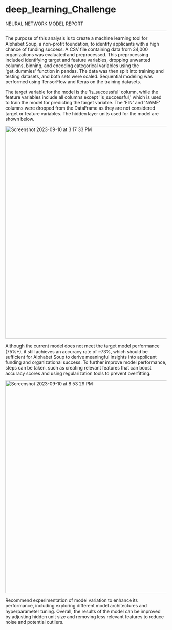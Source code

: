 # deep_learning_Challenge


NEURAL NETWORK MODEL REPORT

__________________________________________________________________

The purpose of this analysis is to create a machine learning tool for Alphabet Soup, a non-profit foundation, to identify applicants with a high chance of funding success. A CSV file containing data from 34,000 organizations was evaluated and preprocessed. This preprocessing included identifying target and feature variables, dropping unwanted columns, binning, and encoding categorical variables using the 'get_dummies' function in pandas. The data was then split into training and testing datasets, and both sets were scaled. Sequential modeling was performed using TensorFlow and Keras on the training datasets.


The target variable for the model is the 'is_successful' column, while the feature variables include all columns except 'is_successful,' which is used to train the model for predicting the target variable. The 'EIN' and 'NAME' columns were dropped from the DataFrame as they are not considered target or feature variables. The hidden layer units used for the model are shown below.



<img width="665" alt="Screenshot 2023-09-10 at 3 17 33 PM" src="https://github.com/Ayan2127/deep_learning_Challenge/assets/126814705/f7986199-1afb-4dfa-a9bc-e8277b255ee4">


Although the current model does not meet the target model performance (75%+), it still achieves an accuracy rate of ~73%, which should be sufficient for Alphabet Soup to derive meaningful insights into applicant funding and organizational success. To further improve model performance, steps can be taken, such as creating relevant features that can boost accuracy scores and using regularization tools to prevent overfitting. 


<img width="665" alt="Screenshot 2023-09-10 at 8 53 29 PM" src="https://github.com/Ayan2127/deep_learning_Challenge/assets/126814705/1844a542-351b-4481-816f-6603db72e2fb">



Recommend experimentation of model variation to enhance its performance, including exploring different model architectures and hyperparameter tuning. Overall, the results of the model can be improved by adjusting hidden unit size and removing less relevant features to reduce noise and potential outliers. 



